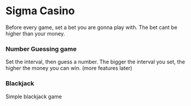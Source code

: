 <h1>Sigma Casino</h1>
Before every game, set a bet you are gonna play with. The bet cant be higher than your money.
<h3>Number Guessing game</h3>
Set the interval, then guess a number.  
The bigger the interval you set, the higher the money you can win.  
(more features later)  
<h3>Blackjack</h3>
Simple blackjack game
